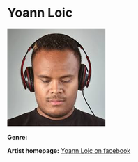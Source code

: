 # Yoann Loic

![Image of yoann-loic](yoann-loic.jpg)

**Genre:**

**Artist homepage:** [Yoann Loic on facebook](https://web.facebook.com/yoannloicdj/?_rdc=1&_rdr)
